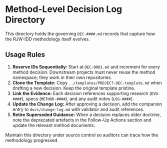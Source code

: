 # Method-Level Decision Log Directory

This directory holds the governing `DEC-####.md` records that capture how the RJW-IDD methodology itself evolves.

## Usage Rules
1. **Reserve IDs Sequentially:** Start at `DEC-0001.md` and increment for every method decision. Downstream projects must never reuse the method namespace; they work in their own repositories.
2. **Clone the Template:** Copy `../templates/PROJECT-DEC-template.md` when drafting a new decision. Keep the original template pristine.
3. **Link the Evidence:** Each decision references supporting research (`EVD-####`), specs (`METHOD-####`), and any audit notes (`LOG-####`).
4. **Update the Change Log:** After approving a decision, add the companion entry to `docs/change-log.md` with validator and audit references.
5. **Retire Superseded Guidance:** When a decision replaces older doctrine, note the deprecated artefacts in the Follow-Up Actions section and update the relevant method documents.

Maintain this directory under source control so auditors can trace how the methodology progressed.
